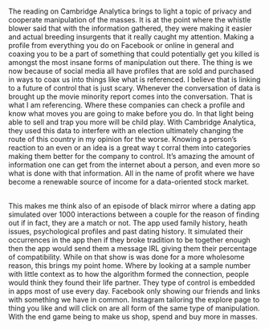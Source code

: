 <br>The reading on Cambridge Analytica brings to light a topic of privacy and cooperate manipulation of the masses. It is at the point where the whistle blower said that with the information gathered, they were making it easier and actual breeding insurgents that it really caught my attention. Making a profile from everything you do on Facebook or online in general and coaxing you to be a part of something that could potentially get you killed is amongst the most insane forms of manipulation out there. The thing is we now because of social media all have profiles that are sold and purchased in ways to coax us into things like what is referenced. I believe that is linking to a future of control that is just scary. Whenever the conversation of data is brought up the movie minority report comes into the conversation. That is what I am referencing. Where these companies can check a profile and know what moves you are going to make before you do. In that light being able to sell and trap you more will be child play. With Cambridge Analytica, they used this data to interfere with an election ultimately changing the route of this country in my opinion for the worse. Knowing a person’s reaction to an even or an idea is a great way t corral them into categories making them better for the company to control. It’s amazing the amount of information one can get from the internet about a person, and even more so what is done with that information. All in the name of profit where we have become a renewable source of income for  a data-oriented stock market. <br>

<br>This makes me think also of an episode of black mirror where a dating app simulated over 1000 interactions between a couple for the reason of finding out if in fact, they are a match or not. The app used family history, heath issues, psychological profiles and past dating history. It simulated their occurrences in the app then if they broke tradition to be together enough then the app would send them a message IRL giving them their percentage of compatibility. While on that show is was done for a more wholesome reason, this brings my point home. Where by looking at a sample number with little context as to how the algorithm formed the connection, people would think they found their life partner. They type of control is embedded in apps most of use every day. Facebook only showing our friends and links with something we have in common. Instagram tailoring the explore page to thing you like and will click on are all form of the same type of manipulation. With the end game being to make us shop, spend and buy more in masses. 
